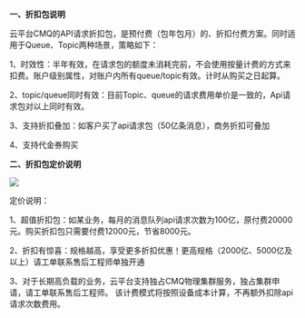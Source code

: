 **一、折扣包说明**

云平台CMQ的API请求折扣包，是预付费（包年包月）的、折扣付费方案。同时适用于Queue、Topic两种场景，策略如下：


1、时效性：半年有效，在请求包的额度未消耗完前，不会使用按量计费的方式来扣费。账户级别属性，对账户内所有queue/topic有效。计时从购买之日起算。

2、topic/queue同时有效：目前Topic、queue的请求费用单价是一致的，Api请求包对以上同时有效。

3、支持折扣叠加：如客户买了api请求包（50亿条消息），商务折扣可叠加

4、支持代金券购买


**二、折扣包定价说明**


![](https://mc.qcloudimg.com/static/img/6048edf6fc829e3f9b68a7c403d6d377/image.jpg)



定价说明：

1、超值折扣包：如某业务，每月的消息队列api请求次数为100亿，原付费20000元。购买折扣包只需要付费12000元，节省8000元。

2、折扣有惊喜：规格越高，享受更多折扣优惠！更高规格（2000亿、5000亿及以上）请工单联系售后工程师单独开通

3、对于长期高负载的业务，云平台支持独占CMQ物理集群服务，独占集群申请，请工单联系售后工程师。 该计费模式将按照设备成本计算，不再额外扣除api请求次数费用。
  
  




